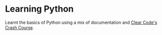# Learning Python
Learnt the basics of Python using a mix of documentation and [Clear Code's Crash Course](https://youtube.com/playlist?list=PL4cUxeGkcC9goeb7U1FXFdNszWetCmhfB).
